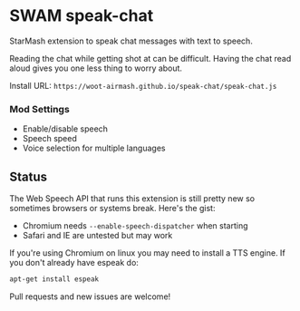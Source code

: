 # SWAM speak-chat

StarMash extension to speak chat messages with text to speech.

Reading the chat while getting shot at can be difficult. Having the chat
read aloud gives you one less thing to worry about. 

Install URL: `https://woot-airmash.github.io/speak-chat/speak-chat.js`

### Mod Settings
- Enable/disable speech
- Speech speed
- Voice selection for multiple languages

## Status
The Web Speech API that runs this extension is still pretty new so
sometimes browsers or systems break. Here's the gist: 

- Chromium needs `--enable-speech-dispatcher` when starting
- Safari and IE are untested but may work

If you're using Chromium on linux you may need to install a TTS
engine. If you don't already have espeak do:

```sh
apt-get install espeak
```

Pull requests and new issues are welcome! 